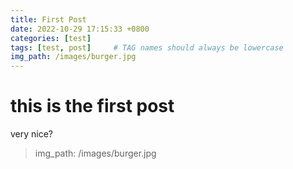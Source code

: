 ```yaml
---
title: First Post
date: 2022-10-29 17:15:33 +0800
categories: [test]
tags: [test, post]     # TAG names should always be lowercase
img_path: /images/burger.jpg
---
```


# this is the first post

very nice?

> img_path: /images/burger.jpg